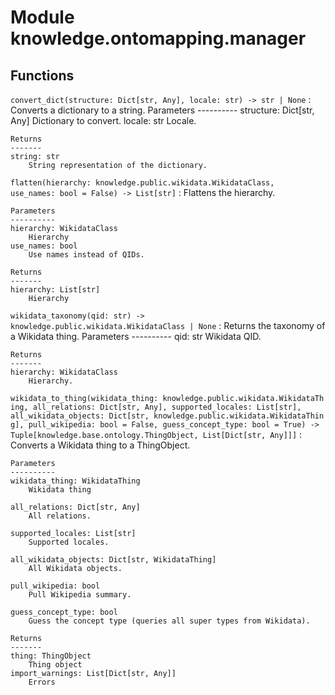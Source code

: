 Module knowledge.ontomapping.manager
====================================

Functions
---------

`convert_dict(structure: Dict[str, Any], locale: str) ‑> str | None`
:   Converts a dictionary to a string.
    Parameters
    ----------
    structure:  Dict[str, Any]
        Dictionary to convert.
    locale: str
        Locale.
    
    Returns
    -------
    string: str
        String representation of the dictionary.

`flatten(hierarchy: knowledge.public.wikidata.WikidataClass, use_names: bool = False) ‑> List[str]`
:   Flattens the hierarchy.
    
    Parameters
    ----------
    hierarchy: WikidataClass
        Hierarchy
    use_names: bool
        Use names instead of QIDs.
    
    Returns
    -------
    hierarchy: List[str]
        Hierarchy

`wikidata_taxonomy(qid: str) ‑> knowledge.public.wikidata.WikidataClass | None`
:   Returns the taxonomy of a Wikidata thing.
    Parameters
    ----------
    qid: str
        Wikidata QID.
    
    Returns
    -------
    hierarchy: WikidataClass
        Hierarchy.

`wikidata_to_thing(wikidata_thing: knowledge.public.wikidata.WikidataThing, all_relations: Dict[str, Any], supported_locales: List[str], all_wikidata_objects: Dict[str, knowledge.public.wikidata.WikidataThing], pull_wikipedia: bool = False, guess_concept_type: bool = True) ‑> Tuple[knowledge.base.ontology.ThingObject, List[Dict[str, Any]]]`
:   Converts a Wikidata thing to a ThingObject.
    
    Parameters
    ----------
    wikidata_thing: WikidataThing
        Wikidata thing
    
    all_relations: Dict[str, Any]
        All relations.
    
    supported_locales: List[str]
        Supported locales.
    
    all_wikidata_objects: Dict[str, WikidataThing]
        All Wikidata objects.
    
    pull_wikipedia: bool
        Pull Wikipedia summary.
    
    guess_concept_type: bool
        Guess the concept type (queries all super types from Wikidata).
    
    Returns
    -------
    thing: ThingObject
        Thing object
    import_warnings: List[Dict[str, Any]]
        Errors